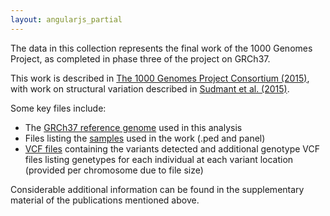 ```yaml
---
layout: angularjs_partial
---
```


The data in this collection represents the final work of the 1000 Genomes Project, as completed in phase three of the project on GRCh37.

This work is described in [The 1000 Genomes Project Consortium (2015)](http://www.nature.com/nature/journal/v526/n7571/full/nature15393.html), with work on structural variation described in [Sudmant et al. (2015)](https://www.nature.com/articles/nature15394).

Some key files include:

* The [GRCh37 reference genome](http://ftp.1000genomes.ebi.ac.uk/vol1/ftp/technical/reference/phase2_reference_assembly_sequence/) used in this analysis
* Files listing the [samples](http://ftp.1000genomes.ebi.ac.uk/vol1/ftp/release/20130502/) used in the work (.ped and panel)
* [VCF files](http://ftp.1000genomes.ebi.ac.uk/vol1/ftp/release/20130502/) containing the variants detected and additional genotype VCF files listing genetypes for each individual at each variant location (provided per chromosome due to file size)

Considerable additional information can be found in the supplementary material of the publications mentioned above.
